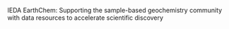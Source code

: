 IEDA EarthChem: Supporting the sample-based geochemistry community with data resources to accelerate scientific discovery